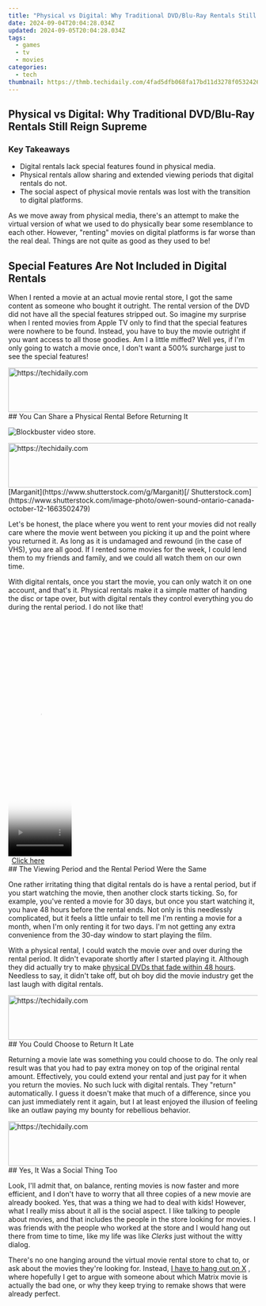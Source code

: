 ```yaml
---
title: "Physical vs Digital: Why Traditional DVD/Blu-Ray Rentals Still Reign Supreme"
date: 2024-09-04T20:04:28.034Z
updated: 2024-09-05T20:04:28.034Z
tags:
  - games
  - tv
  - movies
categories:
  - tech
thumbnail: https://thmb.techidaily.com/4fad5dfb068fa17bd11d3278f05324268f19f0e4e3fba2cd6b2af2a6f5ad615e.jpg
---
```


## Physical vs Digital: Why Traditional DVD/Blu-Ray Rentals Still Reign Supreme

### Key Takeaways

* Digital rentals lack special features found in physical media.
* Physical rentals allow sharing and extended viewing periods that digital rentals do not.
* The social aspect of physical movie rentals was lost with the transition to digital platforms.

 As we move away from physical media, there's an attempt to make the virtual version of what we used to do physically bear some resemblance to each other. However, "renting" movies on digital platforms is far worse than the real deal. Things are not quite as good as they used to be!

##  Special Features Are Not Included in Digital Rentals

 When I rented a movie at an actual movie rental store, I got the same content as someone who bought it outright. The rental version of the DVD did not have all the special features stripped out. So imagine my surprise when I rented movies from Apple TV only to find that the special features were nowhere to be found. Instead, you have to buy the movie outright if you want access to all those goodies. Am I a little miffed? Well yes, if I'm only going to watch a movie once, I don't want a 500% surcharge just to see the special features!

<!-- affiliate ads begin -->
<a href="https://aligracehair.sjv.io/c/5597632/2047351/19272" target="_top" id="2047351">
  <img src="//a.impactradius-go.com/display-ad/19272-2047351" border="0" alt="https://techidaily.com" width="728" height="90"/>
</a>
<img height="0" width="0" src="https://aligracehair.sjv.io/i/5597632/2047351/19272" style="position:absolute;visibility:hidden;" border="0" />
<!-- affiliate ads end -->
##  You Can Share a Physical Rental Before Returning It

![Blockbuster video store.](https://static1.howtogeekimages.com/wordpress/wp-content/uploads/2023/11/shutterstock_1663502479.jpg) 

<!-- affiliate ads begin -->
<a href="https://aligracehair.sjv.io/c/5597632/2087239/19272" target="_top" id="2087239">
  <img src="//a.impactradius-go.com/display-ad/19272-2087239" border="0" alt="https://techidaily.com" width="728" height="90"/>
</a>
<img height="0" width="0" src="https://aligracehair.sjv.io/i/5597632/2087239/19272" style="position:absolute;visibility:hidden;" border="0" />
<!-- affiliate ads end -->
[Marganit](https://www.shutterstock.com/g/Marganit)[/ Shutterstock.com](https://www.shutterstock.com/image-photo/owen-sound-ontario-canada-october-12-1663502479)

 Let's be honest, the place where you went to rent your movies did not really care where the movie went between you picking it up and the point where you returned it. As long as it is undamaged and rewound (in the case of VHS), you are all good. If I rented some movies for the week, I could lend them to my friends and family, and we could all watch them on our own time.

 With digital rentals, once you start the movie, you can only watch it on one account, and that's it. Physical rentals make it a simple matter of handing the disc or tape over, but with digital rentals they control everything you do during the rental period. I do not like that!

<!-- affiliate ads begin -->
<span id="1977004">
					<video width="128" height="480" style="cursor:pointer"
           poster="//a.impactradius-go.com/display-clicktoplayimage/1977004.png"
           onclick="if(!this.playClicked){this.play();this.setAttribute('controls',true);this.playClicked=true;}">
	   <source src="//a.impactradius-go.com/display-ad/22993-1977004">
	   <img src="//a.impactradius-go.com/display-clicktoplayimage/1977004.png" style="border: none; height: 100%; width: 100%; object-fit: contain">
	</video>
	<div style="width:80px;text-align:center"><a href="javascript:window.open(decodeURIComponent('https%3A%2F%2Fhomestyler.sjv.io%2Fc%2F5597632%2F1977004%2F22993'), '_blank');void(0);">Click here</a></div>
</span>
<img height="0" width="0" src="https://imp.pxf.io/i/5597632/1977004/22993" style="position:absolute;visibility:hidden;" border="0" />
<!-- affiliate ads end -->
##  The Viewing Period and the Rental Period Were the Same

 One rather irritating thing that digital rentals do is have a rental period, but if you start watching the movie, then another clock starts ticking. So, for example, you've rented a movie for 30 days, but once you start watching it, you have 48 hours before the rental ends. Not only is this needlessly complicated, but it feels a little unfair to tell me I'm renting a movie for a month, when I'm only renting it for two days. I'm not getting any extra convenience from the 30-day window to start playing the film.

 With a physical rental, I could watch the movie over and over during the rental period. It didn't evaporate shortly after I started playing it. Although they did actually try to make [physical DVDs that fade within 48 hours](https://www.nytimes.com/2004/12/02/technology/circuits/for-the-noreturn-dvd-rental-its-48-hrs-then-fade-to.html). Needless to say, it didn't take off, but oh boy did the movie industry get the last laugh with digital rentals.

<!-- affiliate ads begin -->
<a href="https://aligracehair.sjv.io/c/5597632/1997662/19272" target="_top" id="1997662">
  <img src="//a.impactradius-go.com/display-ad/19272-1997662" border="0" alt="https://techidaily.com" width="728" height="90"/>
</a>
<img height="0" width="0" src="https://aligracehair.sjv.io/i/5597632/1997662/19272" style="position:absolute;visibility:hidden;" border="0" />
<!-- affiliate ads end -->
##  You Could Choose to Return It Late

 Returning a movie late was something you could choose to do. The only real result was that you had to pay extra money on top of the original rental amount. Effectively, you could extend your rental and just pay for it when you return the movies. No such luck with digital rentals. They "return" automatically. I guess it doesn't make that much of a difference, since you can just immediately rent it again, but I at least enjoyed the illusion of feeling like an outlaw paying my bounty for rebellious behavior.

<!-- affiliate ads begin -->
<a href="https://aligracehair.sjv.io/c/5597632/2135361/19272" target="_top" id="2135361">
  <img src="//a.impactradius-go.com/display-ad/19272-2135361" border="0" alt="https://techidaily.com" width="728" height="90"/>
</a>
<img height="0" width="0" src="https://aligracehair.sjv.io/i/5597632/2135361/19272" style="position:absolute;visibility:hidden;" border="0" />
<!-- affiliate ads end -->
##  Yes, It Was a Social Thing Too

 Look, I'll admit that, on balance, renting movies is now faster and more efficient, and I don't have to worry that all three copies of a new movie are already booked. Yes, that was a thing we had to deal with kids! However, what I really miss about it all is the social aspect. I like talking to people about movies, and that includes the people in the store looking for movies. I was friends with the people who worked at the store and I would hang out there from time to time, like my life was like _Clerks_ just without the witty dialog.

 There's no one hanging around the virtual movie rental store to chat to, or ask about the movies they're looking for. Instead, [I have to hang out on X](https://x.com/GendoWasRight) , where hopefully I get to argue with someone about which Matrix movie is actually the bad one, or why they keep trying to remake shows that were already perfect.

<ins class="adsbygoogle"
     style="display:block"
     data-ad-format="autorelaxed"
     data-ad-client="ca-pub-7571918770474297"
     data-ad-slot="1223367746"></ins>



<ins class="adsbygoogle"
     style="display:block"
     data-ad-client="ca-pub-7571918770474297"
     data-ad-slot="8358498916"
     data-ad-format="auto"
     data-full-width-responsive="true"></ins>


